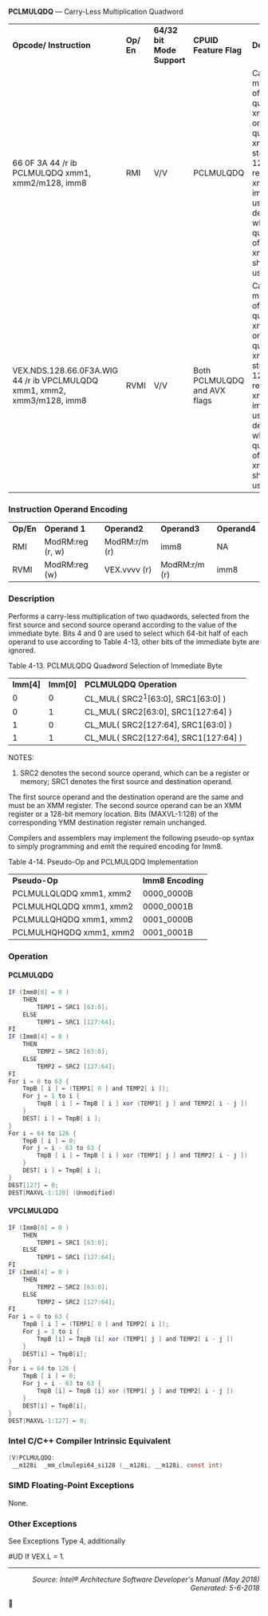 <b>PCLMULQDQ</b> —  Carry-Less Multiplication Quadword
<table>
	<tr>
		<td><b>Opcode/ Instruction</b></td>
		<td><b>Op/ En</b></td>
		<td><b>64/32 bit Mode Support</b></td>
		<td><b>CPUID Feature Flag</b></td>
		<td><b>Description</b></td>
	</tr>
	<tr>
		<td>66 0F 3A 44 /r ib PCLMULQDQ xmm1, xmm2/m128, imm8</td>
		<td>RMI</td>
		<td>V/V</td>
		<td>PCLMULQDQ</td>
		<td>Carry-less multiplication of one quadword of xmm1 by one quadword of xmm2/m128, stores the 128-bit result in xmm1. The immediate is used to determine which quadwords of xmm1 and xmm2/m128 should be used.</td>
	</tr>
	<tr>
		<td>VEX.NDS.128.66.0F3A.WIG 44 /r ib VPCLMULQDQ xmm1, xmm2, xmm3/m128, imm8</td>
		<td>RVMI</td>
		<td>V/V</td>
		<td>Both PCLMULQDQ and AVX flags</td>
		<td>Carry-less multiplication of one quadword of xmm2 by one quadword of xmm3/m128, stores the 128-bit result in xmm1. The immediate is used to determine which quadwords of xmm2 and xmm3/m128 should be used.</td>
	</tr>
</table>


### Instruction Operand Encoding
<table>
	<tr>
		<td><b>Op/En</b></td>
		<td><b>Operand 1</b></td>
		<td><b>Operand2</b></td>
		<td><b>Operand3</b></td>
		<td><b>Operand4</b></td>
	</tr>
	<tr>
		<td>RMI</td>
		<td>ModRM:reg (r, w)</td>
		<td>ModRM:r/m (r)</td>
		<td>imm8</td>
		<td>NA</td>
	</tr>
	<tr>
		<td>RVMI</td>
		<td>ModRM:reg (w)</td>
		<td>VEX.vvvv (r)</td>
		<td>ModRM:r/m (r)</td>
		<td>imm8</td>
	</tr>
</table>


### Description
Performs a carry-less multiplication of two quadwords, selected from the first source and second source operand
according to the value of the immediate byte. Bits 4 and 0 are used to select which 64-bit half of each operand to
use according to Table 4-13, other bits of the immediate byte are ignored.

Table 4-13.  PCLMULQDQ Quadword Selection of Immediate Byte
<table>
	<tr>
		<td><b>Imm[4]</b></td>
		<td><b>Imm[0]</b></td>
		<td><b>PCLMULQDQ Operation</b></td>
	</tr>
	<tr>
		<td>0</td>
		<td>0</td>
		<td>CL_MUL( SRC2<sup>1</sup>[63:0], SRC1[63:0] )</td>
	</tr>
	<tr>
		<td>0</td>
		<td>1</td>
		<td>CL_MUL( SRC2[63:0], SRC1[127:64] )</td>
	</tr>
	<tr>
		<td>1</td>
		<td>0</td>
		<td>CL_MUL( SRC2[127:64], SRC1[63:0] )</td>
	</tr>
	<tr>
		<td>1</td>
		<td>1</td>
		<td>CL_MUL( SRC2[127:64], SRC1[127:64] )</td>
	</tr>
</table>

NOTES:
1. SRC2 denotes the second source operand, which can be a register or memory; SRC1 denotes the first source and destination operand.

The first source operand and the destination operand are the same and must be an XMM register. The second
source operand can be an XMM register or a 128-bit memory location. Bits (MAXVL-1:128) of the corresponding
YMM destination register remain unchanged.

Compilers and assemblers may implement the following pseudo-op syntax to simply programming and emit the
required encoding for Imm8.

Table 4-14.  Pseudo-Op and PCLMULQDQ Implementation
<table>
	<tr>
		<td><b>Pseudo-Op</b></td>
		<td><b>Imm8 Encoding</b></td>
	</tr>
	<tr>
		<td>PCLMULLQLQDQ xmm1, xmm2</td>
		<td>0000_0000B</td>
	</tr>
	<tr>
		<td>PCLMULHQLQDQ xmm1, xmm2</td>
		<td>0000_0001B</td>
	</tr>
	<tr>
		<td>PCLMULLQHQDQ xmm1, xmm2</td>
		<td>0001_0000B</td>
	</tr>
	<tr>
		<td>PCLMULHQHQDQ xmm1, xmm2</td>
		<td>0001_0001B</td>
	</tr>
</table>


### Operation


#### PCLMULQDQ
```java
IF (Imm8[0] = 0 ) 
    THEN
        TEMP1 ← SRC1 [63:0];
    ELSE
        TEMP1 ← SRC1 [127:64];
FI
IF (Imm8[4] = 0 ) 
    THEN
        TEMP2 ← SRC2 [63:0];
    ELSE
        TEMP2 ← SRC2 [127:64];
FI
For i = 0 to 63 {
    TmpB [ i ] ← (TEMP1[ 0 ] and TEMP2[ i ]);
    For j = 1 to i {
        TmpB [ i ] ← TmpB [ i ] xor (TEMP1[ j ] and TEMP2[ i - j ])
    }
    DEST[ i ] ← TmpB[ i ];
}
For i = 64 to 126 {
    TmpB [ i ] ← 0;
    For j = i - 63 to 63 {
        TmpB [ i ] ← TmpB [ i ] xor (TEMP1[ j ] and TEMP2[ i - j ])
    }
    DEST[ i ] ← TmpB[ i ];
}
DEST[127] ← 0;
DEST[MAXVL-1:128] (Unmodified)
```
#### VPCLMULQDQ
```java
IF (Imm8[0] = 0 ) 
    THEN
        TEMP1 ← SRC1 [63:0];
    ELSE
        TEMP1 ← SRC1 [127:64];
FI
IF (Imm8[4] = 0 ) 
    THEN
        TEMP2 ← SRC2 [63:0];
    ELSE
        TEMP2 ← SRC2 [127:64];
FI
For i = 0 to 63 {
    TmpB [ i ] ← (TEMP1[ 0 ] and TEMP2[ i ]);
    For j = 1 to i {
        TmpB [i] ← TmpB [i] xor (TEMP1[ j ] and TEMP2[ i - j ])
    }
    DEST[i] ← TmpB[i];
}
For i = 64 to 126 {
    TmpB [ i ] ← 0;
    For j = i - 63 to 63 {
        TmpB [i] ← TmpB [i] xor (TEMP1[ j ] and TEMP2[ i - j ])
    }
    DEST[i] ← TmpB[i];
}
DEST[MAXVL-1:127] ← 0;
```
### Intel C/C++ Compiler Intrinsic Equivalent
```c
(V)PCLMULQDQ:
 __m128i  _mm_clmulepi64_si128 (__m128i, __m128i, const int)
```
### SIMD Floating-Point Exceptions
None.

### Other Exceptions

See Exceptions Type 4, additionally
<p>#UD
If VEX.L = 1.

 --- 
<p align="right"><i>Source: Intel® Architecture Software Developer's Manual (May 2018)<br>Generated: 5-6-2018</i></p>
